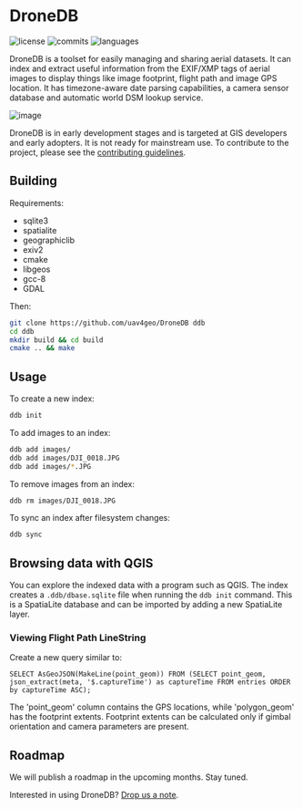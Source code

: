 # DroneDB

![license](https://img.shields.io/github/license/uav4geo/DroneDB) ![commits](https://img.shields.io/github/commit-activity/m/uav4geo/DroneDB) ![languages](https://img.shields.io/github/languages/top/uav4geo/DroneDB)

DroneDB is a toolset for easily managing and sharing aerial datasets. It can index and extract useful information from the EXIF/XMP tags of aerial images to display things like image footprint, flight path and image GPS location. It has timezone-aware date parsing capabilities, a camera sensor database and automatic world DSM lookup service.

![image](https://user-images.githubusercontent.com/1951843/66138811-3dd5f800-e5cd-11e9-816d-a0efa39ccca5.png)

DroneDB is in early development stages and is targeted at GIS developers and early adopters. It is not ready for mainstream use. To contribute to the project, please see the [contributing guidelines](CONTRIBUTING.md).

## Building

Requirements:
 * sqlite3
 * spatialite
 * geographiclib
 * exiv2
 * cmake
 * libgeos
 * gcc-8
 * GDAL
 
Then:

```bash
git clone https://github.com/uav4geo/DroneDB ddb
cd ddb
mkdir build && cd build
cmake .. && make
```

## Usage

To create a new index:

```bash
ddb init
```

To add images to an index:

```bash
ddb add images/
ddb add images/DJI_0018.JPG
ddb add images/*.JPG
```

To remove images from an index:

```bash
ddb rm images/DJI_0018.JPG
```

To sync an index after filesystem changes:

```bash
ddb sync
```

## Browsing data with QGIS

You can explore the indexed data with a program such as QGIS. The index creates a `.ddb/dbase.sqlite` file when running the `ddb init` command. This is a SpatiaLite database and can be imported by adding a new SpatiaLite layer.

### Viewing Flight Path LineString

Create a new query similar to:

```
SELECT AsGeoJSON(MakeLine(point_geom)) FROM (SELECT point_geom, json_extract(meta, '$.captureTime') as captureTime FROM entries ORDER by captureTime ASC);
```

The 'point_geom' column contains the GPS locations, while 'polygon_geom' has the footprint extents. Footprint extents can be calculated only if gimbal orientation and camera parameters are present.

## Roadmap

We will publish a roadmap in the upcoming months. Stay tuned.

Interested in using DroneDB? [Drop us a note](https://uav4geo.com).
